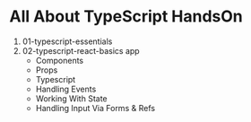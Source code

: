 # All About TypeScript HandsOn

1. 01-typescript-essentials
2. 02-typescript-react-basics app
    - Components
    - Props
    - Typescript
    - Handling Events
    - Working With State
    - Handling Input Via Forms & Refs

